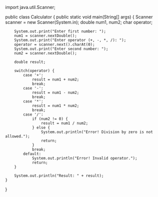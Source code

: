 import java.util.Scanner;

public class Calculator {
    public static void main(String[] args) {
        Scanner scanner = new Scanner(System.in);
        double num1, num2;
        char operator;

        System.out.print("Enter first number: ");
        num1 = scanner.nextDouble();
        System.out.print("Enter operator (+, -, *, /): ");
        operator = scanner.next().charAt(0);
        System.out.print("Enter second number: ");
        num2 = scanner.nextDouble();

        double result;

        switch(operator) {
            case '+':
                result = num1 + num2;
                break;
            case '-':
                result = num1 - num2;
                break;
            case '*':
                result = num1 * num2;
                break;
            case '/':
                if (num2 != 0) {
                    result = num1 / num2;
                } else {
                    System.out.println("Error! Division by zero is not allowed.");
                    return;
                }
                break;
            default:
                System.out.println("Error! Invalid operator.");
                return;
        }

        System.out.println("Result: " + result);
    }
}
